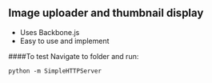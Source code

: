 Image uploader and thumbnail display
------------------------------------

* Uses Backbone.js
* Easy to use and implement

####To test
Navigate to folder and run:

```
python -m SimpleHTTPServer
```